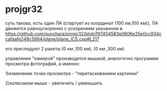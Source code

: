 # projgr32

суть такова, есть один ЛА (стартует из координат (100 км,100 км)), ЛА движется равноускоренно с ускорением указанном в 
https://github.com/sunchara/projgr32/blob/f97454583e0606e25e0cc934ccafaafe248c5664/plane/plane_ICS.cpp#L217

его преследуют 2 ракеты (0 км ,100 км), (0 км ,300 км)

управление "камерой" производится мышкой, аналогично программе просмотра фотографий, а именно:

1)изменение точки просмотра - "перетаскиванием картинки"

2)колесиком мыши - увеличить / уменьшить

